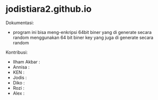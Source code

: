 # jodistiara2.github.io

Dokumentasi:
 - program ini bisa meng-enkripsi 64bit biner yang di generate secara random menggunakan 64 bit biner key yang juga di generate secara random
 
 Kontribusi:
  - Ilham Akbar : 
  - Annisa      : 
  - KEN         : 
  - Jodis       : 
  - Diko        : 
  - Rozi        : 
  - Alex        : 
